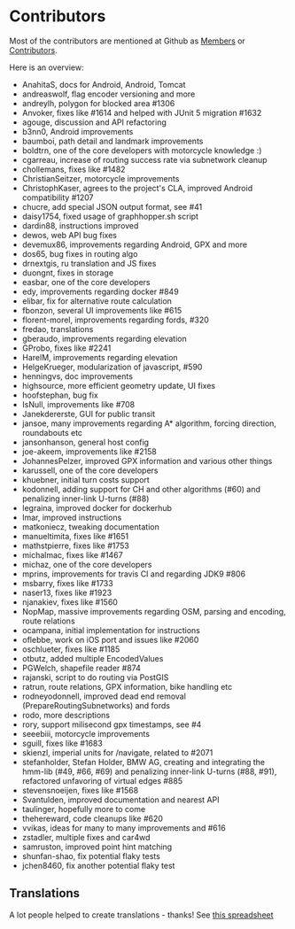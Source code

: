 # Contributors

Most of the contributors are mentioned at Github as [Members](https://github.com/graphhopper?tab=members) or [Contributors](https://github.com/graphhopper/graphhopper/contributors).

Here is an overview:

 * AnahitaS, docs for Android, Android, Tomcat
 * andreaswolf, flag encoder versioning and more
 * andreylh, polygon for blocked area #1306
 * Anvoker, fixes like #1614 and helped with JUnit 5 migration #1632
 * agouge, discussion and API refactoring
 * b3nn0, Android improvements
 * baumboi, path detail and landmark improvements
 * boldtrn, one of the core developers with motorcycle knowledge :)
 * cgarreau, increase of routing success rate via subnetwork cleanup
 * chollemans, fixes like #1482
 * ChristianSeitzer, motorcycle improvements
 * ChristophKaser, agrees to the project's CLA, improved Android compatibility #1207
 * chucre, add special JSON output format, see #41
 * daisy1754, fixed usage of graphhopper.sh script
 * dardin88, instructions improved
 * dewos, web API bug fixes
 * devemux86, improvements regarding Android, GPX and more
 * dos65, bug fixes in routing algo
 * drnextgis, ru translation and JS fixes
 * duongnt, fixes in storage
 * easbar, one of the core developers
 * edy, improvements regarding docker #849
 * elibar, fix for alternative route calculation
 * fbonzon, several UI improvements like #615
 * florent-morel, improvements regarding fords, #320
 * fredao, translations
 * gberaudo, improvements regarding elevation
 * GProbo, fixes like #2241
 * HarelM, improvements regarding elevation
 * HelgeKrueger, modularization of javascript, #590
 * henningvs, doc improvements
 * highsource, more efficient geometry update, UI fixes
 * hoofstephan, bug fix   
 * IsNull, improvements like #708
 * Janekdererste, GUI for public transit
 * jansoe, many improvements regarding A* algorithm, forcing direction, roundabouts etc
 * jansonhanson, general host config
 * joe-akeem, improvements like #2158
 * JohannesPelzer, improved GPX information and various other things
 * karussell, one of the core developers
 * khuebner, initial turn costs support
 * kodonnell, adding support for CH and other algorithms (#60) and penalizing inner-link U-turns (#88)
 * legraina, improved docker for dockerhub
 * lmar, improved instructions
 * matkoniecz, tweaking documentation
 * manueltimita, fixes like #1651
 * mathstpierre, fixes like #1753
 * michalmac, fixes like #1467
 * michaz, one of the core developers
 * mprins, improvements for travis CI and regarding JDK9 #806
 * msbarry, fixes like #1733
 * naser13, fixes like #1923
 * njanakiev, fixes like #1560
 * NopMap, massive improvements regarding OSM, parsing and encoding, route relations
 * ocampana, initial implementation for instructions
 * oflebbe, work on iOS port and issues like #2060
 * oschlueter, fixes like #1185
 * otbutz, added multiple EncodedValues
 * PGWelch, shapefile reader #874
 * rajanski, script to do routing via PostGIS
 * ratrun, route relations, GPX information, bike handling etc
 * rodneyodonnell, improved dead end removal (PrepareRoutingSubnetworks) and fords
 * rodo, more descriptions
 * rory, support milisecond gpx timestamps, see #4 
 * seeebiii, motorcycle improvements
 * sguill, fixes like #1683
 * skienzl, imperial units for /navigate, related to #2071
 * stefanholder, Stefan Holder, BMW AG, creating and integrating the hmm-lib (#49, #66, #69) and penalizing inner-link U-turns (#88, #91), refactored unfavoring of virtual edges #885
 * stevensnoeijen, fixes like #1568
 * Svantulden, improved documentation and nearest API
 * taulinger, hopefully more to come 
 * thehereward, code cleanups like #620
 * vvikas, ideas for many to many improvements and #616
 * zstadler, multiple fixes and car4wd
 * samruston, improved point hint matching
 * shunfan-shao, fix potential flaky tests
 * jchen8460, fix another potential flaky test

## Translations

A lot people helped to create translations - thanks!
See [this spreadsheet](https://docs.google.com/spreadsheet/ccc?key=0AmukcXek0JP6dGM4R1VTV2d3TkRSUFVQakhVeVBQRHc#gid=0)
